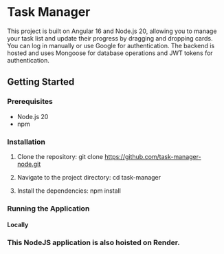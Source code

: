 # Task Manager

This project is built on Angular 16 and Node.js 20, allowing you to manage your task list and update their progress by dragging and dropping cards. You can log in manually or use Google for authentication. The backend is hosted and uses Mongoose for database operations and JWT tokens for authentication.

## Getting Started

### Prerequisites

- Node.js 20
- npm

### Installation

1. Clone the repository:
    git clone https://github.com/task-manager-node.git

2. Navigate to the project directory:
    cd task-manager

3. Install the dependencies:
    npm install

### Running the Application

#### Locally


### This NodeJS application is also hoisted on Render.
